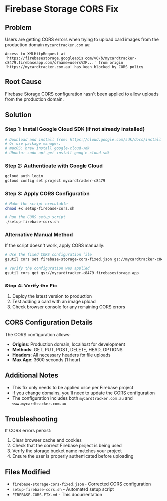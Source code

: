 # Firebase Storage CORS Fix

## Problem
Users are getting CORS errors when trying to upload card images from the production domain `mycardtracker.com.au`:

```
Access to XMLHttpRequest at 'https://firebasestorage.googleapis.com/v0/b/mycardtracker-c8479.firebaseapp.com/o?name=users%2F...' from origin 'https://mycardtracker.com.au' has been blocked by CORS policy
```

## Root Cause
Firebase Storage CORS configuration hasn't been applied to allow uploads from the production domain.

## Solution

### Step 1: Install Google Cloud SDK (if not already installed)
```bash
# Download and install from: https://cloud.google.com/sdk/docs/install
# Or use package manager:
# macOS: brew install google-cloud-sdk
# Ubuntu: sudo apt-get install google-cloud-sdk
```

### Step 2: Authenticate with Google Cloud
```bash
gcloud auth login
gcloud config set project mycardtracker-c8479
```

### Step 3: Apply CORS Configuration
```bash
# Make the script executable
chmod +x setup-firebase-cors.sh

# Run the CORS setup script
./setup-firebase-cors.sh
```

### Alternative Manual Method
If the script doesn't work, apply CORS manually:

```bash
# Use the fixed CORS configuration file
gsutil cors set firebase-storage-cors-fixed.json gs://mycardtracker-c8479.firebasestorage.app

# Verify the configuration was applied
gsutil cors get gs://mycardtracker-c8479.firebasestorage.app
```

### Step 4: Verify the Fix
1. Deploy the latest version to production
2. Test adding a card with an image upload
3. Check browser console for any remaining CORS errors

## CORS Configuration Details
The CORS configuration allows:
- **Origins**: Production domain, localhost for development
- **Methods**: GET, PUT, POST, DELETE, HEAD, OPTIONS
- **Headers**: All necessary headers for file uploads
- **Max Age**: 3600 seconds (1 hour)

## Additional Notes
- This fix only needs to be applied once per Firebase project
- If you change domains, you'll need to update the CORS configuration
- The configuration includes both `mycardtracker.com.au` and `www.mycardtracker.com.au`

## Troubleshooting
If CORS errors persist:
1. Clear browser cache and cookies
2. Check that the correct Firebase project is being used
3. Verify the storage bucket name matches your project
4. Ensure the user is properly authenticated before uploading

## Files Modified
- `firebase-storage-cors-fixed.json` - Corrected CORS configuration
- `setup-firebase-cors.sh` - Automated setup script
- `FIREBASE-CORS-FIX.md` - This documentation

